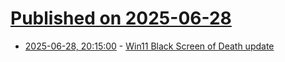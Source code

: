# [Published on 2025-06-28](index.md)

* [2025-06-28, 20:15:00](https://soylentnews.org/article.pl?sid=25/06/28/0137201&from=rss) - [Win11 Black Screen of Death update](https://soylentnews.org/article.pl?sid=25/06/28/0137201&from=rss)
